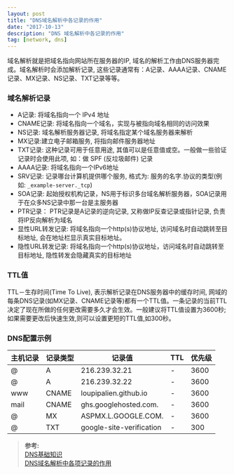 ```yaml
---
layout: post
title: "DNS域名解析中各记录的作用"
date: "2017-10-13"
description: "DNS 域名解析中各记录的作用"
tag: [network, dns]
---
```


域名解析就是把域名指向网站所在服务器的IP, 域名的解析工作由DNS服务器完成。域名解析时会添加解析记录, 这些记录通常有：A记录、AAAA记录、CNAME记录、MX记录、NS记录、TXT记录等等。

### 域名解析记录
- A记录: 将域名指向一个 IPv4 地址
- CNAME记录: 将域名指向一个域名，实现与被指向域名相同的访问效果
- NS记录: 域名解析服务器记录, 将域名指定某个域名服务器来解析
- MX记录:建立电子邮箱服务, 将指向邮件服务器地址
- TXT记录: 这种记录可用于任意用途, 其值可以是任意值或空。一般做一些验证记录时会使用此项, 如：做 SPF (反垃圾邮件) 记录
- AAAA记录: 将域名指向一个IPv6地址
- SRV记录: 记录哪台计算机提供哪个服务, 格式为: 服务的名字.协议的类型(例如: `_example-server._tcp`)
- SOA记录: 起始授权机构记录，NS用于标识多台域名解析服务器，SOA记录用于在众多NS记录中那一台是主服务器
- PTR记录： PTR记录是A记录的逆向记录, 又称做IP反查记录或指针记录, 负责将IP反向解析为域名
- 显性URL转发记录: 将域名指向一个http(s)协议地址, 访问域名时自动跳转至目标地址, 会在地址栏显示真实目标地址。
- 隐性URL转发记录: 将域名指向一个http(s)协议地址，访问域名时自动跳转至目标地址, 隐性转发会隐藏真实的目标地址

### TTL值
TTL－生存时间(Time To Live), 表示解析记录在DNS服务器中的缓存时间, 网域的每条DNS记录(如MX记录、CNAME记录等)都有一个TTL值。一条记录的当前TTL决定了现在所做的任何更改需要多久才会生效。一般建议将TTL值设置为3600秒;如果需要更改后快速生效,则可以设置更短的TTL值,如300秒。

### DNS配置示例  

|主机记录|记录类型|记录值|TTL|优先级|
|--|--|--|--|--|
|@|A|216.239.32.21|-|3600|
|@|A|216.239.32.22|-|3600|
|www|CNAME|loupipalien.github.io|-|3600|
|mail|CNAME|ghs.googlehosted.com.|-|3600|
|@|MX|ASPMX.L.GOOGLE.COM.|-|3600|
|@|TXT|google-site-verification|-|300|    

>**参考:**  
[DNS基础知识](https://support.google.com/a/answer/48090)  
[DNS域名解析中各项记录的作用](https://itbilu.com/other/relate/EyxzdVl3.html)  
